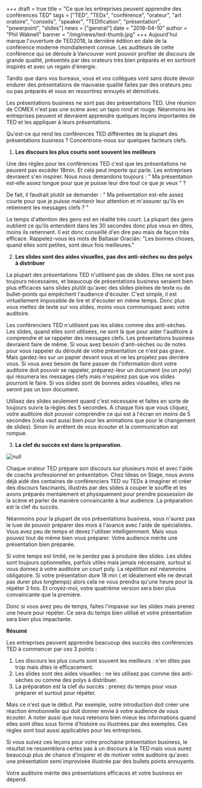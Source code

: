 +++
draft = true
title = "Ce que les entreprises peuvent apprendre des conférences TED"
tags = ["TED", "TEDx", "conférence", "orateur", "art oratoire", "conseils", "speaker", "TEDification", "présentation", "powerpoint", "slides"]
news = ["general"]
date = "2018-04-10"
author = "Phil Waknell"
banner = "/img/news/ted-thumb.jpg"
+++
Aujourd'hui marque l'ouverture de TED2018, la dernière édition en date de la conférence moderne mondialement connue. Les auditeurs de cette conférence qui se déroule à Vancouver vont pouvoir profiter de discours de grande qualité, présentés par des orateurs très bien préparés et en sortiront inspirés et avec un regain d'énergie.

Tandis que dans vos bureaux, vous et vos collègues vont sans doute devoir endurer des présentations de mauvaise qualité faites par des orateurs peu ou pas préparés et vous en ressortirez ennuyés et démotivés.

Les présentations business ne sont pas des présentations TED. Une réunion de COMEX n'est pas une scène avec un tapis rond et rouge. Néanmoins les entreprises peuvent et devraient apprendre quelques leçons importantes de TED et les appliquer à leurs présentations.

Qu'est-ce qui rend les conférences TED différentes de la plupart des présentations business ? Concentrons-nous sur quelques facteurs clefs.

1. **Les discours les plus courts sont souvent les meilleurs**

Une des règles pour les conférences TED c'est que les présentations ne peuvent pas excéder 18min. Et cela peut importe qui parle. Les entreprises devraient s'en inspirer. Nous nous demandons toujours : " Ma présentation est-elle assez longue pour que je puisse leur dire tout ce que je veux " ?

De fait, il faudrait plutôt se demander : " Ma présentation est-elle assez courte pour que je puisse maintenir leur attention et m'assurer qu'ils en retiennent les messages clefs ? "

Le temps d'attention des gens est en réalité très court. La plupart des gens oublient ce qu'ils entendent dans les 30 secondes donc plus vous en dites, moins ils retiennent. Il est donc conseillé d'en dire peu mais de façon très efficace. Rappelez-vous les mots de Baltasar Gracián: "Les bonnes choses, quand elles sont petites, sont deux fois meilleures."

2. **Les slides sont des aides visuelles, pas des anti-sèches ou des polys à distribuer**

La plupart des présentations TED n'utilisent pas de slides. Elles ne sont pas toujours nécessaires, et beaucoup de présentations business seraient bien plus efficaces sans slides plutôt qu'avec des slides pleines de texte ou de bullet-points qui empêchent l'audience d'écouter. C'est simple, il est virtuellement impossible de lire et d'écouter en même temps. Donc plus vous mettez de texte sur vos slides, moins vous communiquez avec votre auditoire.

Les conférenciers TED n'utilisent pas les slides comme des anti-sèches. Les slides, quand elles sont utilisées, ne sont là que pour aider l'auditoire à comprendre et se rappeler des messages clefs. Les présentations business devraient faire de même. Si vous avez besoin d'anti-sèches ou de notes pour vous rappeler du déroulé de votre présentation ce n'est pas grave. Mais gardez-les sur un papier devant vous et ne les projetez pas derrière vous. Si vous avez besoin de faire passer de l'information dont votre auditoire doit pouvoir se rappeler, préparez-leur un document (ou un poly) qui résumera les messages clefs mais n'espérez pas que vos slides pourront le faire. Si vos slides sont de bonnes aides visuelles, elles ne seront pas un bon document.

Utilisez des slides seulement quand c'est nécessaire et faites en sorte de toujours suivre la règles des 5 secondes. A chaque fois que vous cliquez, votre auditoire doit pouvoir comprendre ce qui est à l'écran en moins de 5 secondes (cela vaut aussi bien pour les animations que pour le changement de slides). Sinon ils arrêtent de vous écouter et la communication est rompue.

3. **La clef du succès est dans la préparation.**

![null](/img/news/38190882345_9319f0e2e1_o.jpg)

Chaque orateur TED prépare son discours sur plusieurs mois et avec l'aide de coachs professionnel en présentation. Chez Ideas on Stage, nous avons déjà aidé des centaines de conférenciers TED ou TEDx à imaginer et créer des discours fascinants, illustrés par des slides à couper le souffle et les avons préparés mentalement et physiquement pour prendre possession de la scène et parler de manière convaincante à leur audience. La préparation est la clef du succès.

Néanmoins pour la plupart de vos présentations business, vous n'aurez pas le luxe de pouvoir préparer des mois à l'avance avec l'aide de spécialistes. Vous avez peu de temps et devez l'utiliser intelligemment. Mais vous pouvez tout de même bien vous préparer. Votre audience mérite une présentation bien préparée.

Si votre temps est limité, ne le perdez pas à produire des slides. Les slides sont toujours optionnelles, parfois utiles mais jamais nécessaire, surtout si vous donnez à votre auditoire un court poly. La répétition est néanmoins obligatoire. Si votre présentation dure 18 min ( et idéalement elle ne devrait pas durer plus longtemps) alors cela ne vous prendra qu'une heure pour la répéter 3 fois. Et croyez-moi, votre quatrième version sera bien plus convaincante que la première.

Donc si vous avez peu de temps, faites l'impasse sur les slides mais prenez une heure pour répéter. Ce sera du temps bien utilisé et votre présentation sera bien plus impactante.

**Résumé**

Les entreprises peuvent apprendre beacuoup des succès des conférences TED à commencer par ces 3 points :

1. Les discours les plus courts sont souvent les meilleurs : n'en dites pas trop mais dites le efficacement.
2. Les slides sont des aides visuelles : ne les utilisez pas comme des anti-sèches ou comme des polys à distribuer.
3. La préparation est la clef du succès : prenez du temps pour vous préparer et surtout pour répéter.

Mais ce n'est que le début. Par exemple, votre introduction doit créer une réaction émotionnelle qui doit donner envie à votre audience de vous écouter. A noter aussi que nous retenons bien mieux les informations quand elles sont dites sous forme d'histoire ou illustrées par des exemples. Ces règles sont tout aussi applicables pour les entreprises.

Si vous suivez ces leçons pour votre prochaine présentation business, le résultat ne ressemblera certes pas à un discours à la TED mais vous aurez beaucoup plus de chance d'inspirer et de motiver votre auditoire qu'avec une présentation semi improvisée illustrée par des bullets points ennuyants.

Votre auditoire mérite des présentations efficaces et votre business en dépend.
